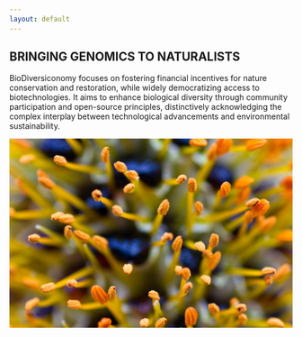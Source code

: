 ```yaml
---
layout: default
---
```


## BRINGING GENOMICS TO NATURALISTS
BioDiversiconomy focuses on fostering financial incentives for nature conservation and restoration, while widely democratizing access to
biotechnologies. It aims to enhance biological diversity through community
participation and open-source principles, distinctively acknowledging the
complex interplay between technological advancements and environmental
sustainability.

![Stamen](./docs/images/stamen.jpg)
  